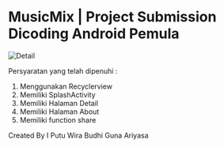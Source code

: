 # MusicMix | Project Submission Dicoding Android Pemula

![Detail](https://user-images.githubusercontent.com/29684325/222872917-e318464e-ec8e-4af5-bbd9-3a940f6dfdca.png)

Persyaratan yang telah dipenuhi :
1. Menggunakan Recyclerview
2. Memiliki SplashActivity
3. Memiliki Halaman Detail
4. Memiliki Halaman About
5. Memiliki function share

Created By I Putu Wira Budhi Guna Ariyasa
